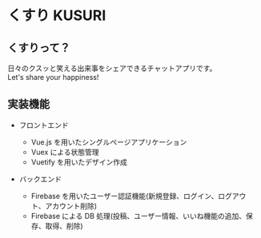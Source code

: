 # くすり KUSURI

## くすりって？

日々のクスッと笑える出来事をシェアできるチャットアプリです。  
Let's share your happiness!

## 実装機能

- フロントエンド

  - Vue.js を用いたシングルページアプリケーション
  - Vuex による状態管理
  - Vuetify を用いたデザイン作成

- バックエンド
  - Firebase を用いたユーザー認証機能(新規登録、ログイン、ログアウト、アカウント削除)
  - Firebase による DB 処理(投稿、ユーザー情報、いいね機能の追加、保存、取得、削除)

